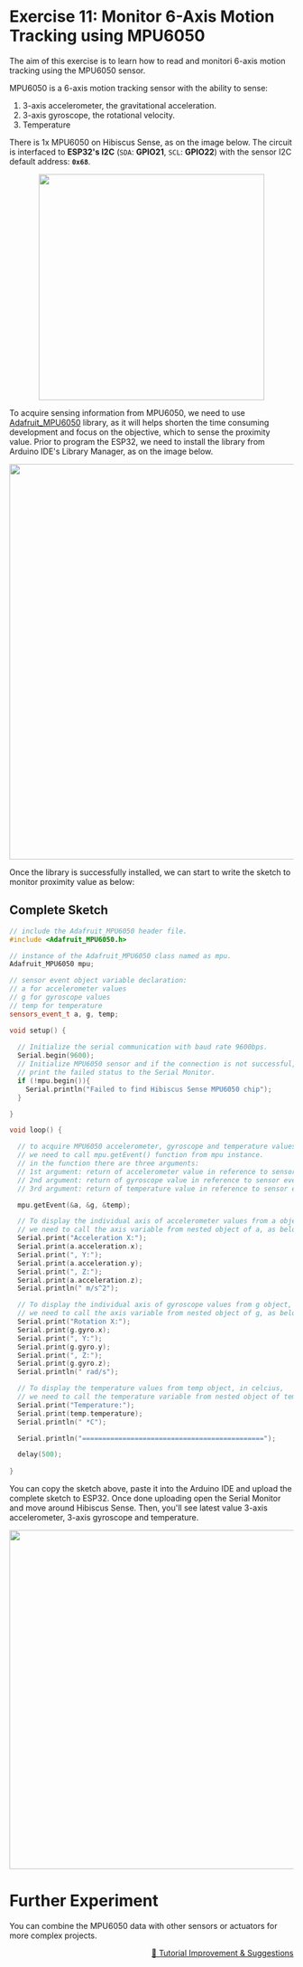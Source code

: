 # Exercise 11: Monitor 6-Axis Motion Tracking using MPU6050

The aim of this exercise is to learn how to read and monitori 6-axis motion tracking using the MPU6050 sensor.


MPU6050 is a 6-axis motion tracking sensor with the ability to sense:
1. 3-axis accelerometer, the gravitational acceleration.
2. 3-axis gyroscope, the rotational velocity.
3. Temperature

There is 1x MPU6050 on Hibiscus Sense, as on the image below. The circuit is interfaced to **ESP32's I2C** (`SDA`: **GPIO21**, `SCL`: **GPIO22**) with the sensor I2C default address: **`0x68`**.

<p align="center"><a href="https://myduino.com/product/myd-036/"><img src="https://github.com/myinvent/hibiscus-sense/raw/main/references/image-exercise-eleven.png" width="400"></a></p>

To acquire sensing information from MPU6050, we need to use [Adafruit_MPU6050](https://github.com/adafruit/Adafruit_MPU6050) library, as it will helps shorten the time consuming development and focus on the objective, which to sense the proximity value. Prior to program the ESP32, we need to install the library from Arduino IDE's Library Manager, as on the image below.

<p align="center"><a href="https://myduino.com/product/myd-036/"><img src="https://github.com/myinvent/hibiscus-sense/raw/main/references/image-exercise-eleven-a.png" width="700"></a></p>

Once the library is successfully installed, we can start to write the sketch to monitor proximity value as below:

## Complete Sketch

```cpp
// include the Adafruit_MPU6050 header file.
#include <Adafruit_MPU6050.h>

// instance of the Adafruit_MPU6050 class named as mpu.
Adafruit_MPU6050 mpu;

// sensor event object variable declaration:
// a for accelerometer values
// g for gyroscope values
// temp for temperature
sensors_event_t a, g, temp;

void setup() {
  
  // Initialize the serial communication with baud rate 9600bps.
  Serial.begin(9600);
  // Initialize MPU6050 sensor and if the connection is not successful,
  // print the failed status to the Serial Monitor.
  if (!mpu.begin()){
    Serial.println("Failed to find Hibiscus Sense MPU6050 chip");
  }

}

void loop() {

  // to acquire MPU6050 accelerometer, gyroscope and temperature values,
  // we need to call mpu.getEvent() function from mpu instance.
  // in the function there are three arguments:
  // 1st argument: return of accelerometer value in reference to sensor event object: a.
  // 2nd argument: return of gyroscope value in reference to sensor event object: g.
  // 3rd argument: return of temperature value in reference to sensor event object: temp.

  mpu.getEvent(&a, &g, &temp);

  // To display the individual axis of accelerometer values from a object, in m/s^2,
  // we need to call the axis variable from nested object of a, as below:
  Serial.print("Acceleration X:");
  Serial.print(a.acceleration.x);
  Serial.print(", Y:");
  Serial.print(a.acceleration.y);
  Serial.print(", Z:");
  Serial.print(a.acceleration.z);
  Serial.println(" m/s^2");

  // To display the individual axis of gyroscope values from g object, in rad/s,
  // we need to call the axis variable from nested object of g, as below:
  Serial.print("Rotation X:");
  Serial.print(g.gyro.x);
  Serial.print(", Y:");
  Serial.print(g.gyro.y);
  Serial.print(", Z:");
  Serial.print(g.gyro.z);
  Serial.println(" rad/s");

  // To display the temperature values from temp object, in celcius,
  // we need to call the temperature variable from nested object of temp, as below:
  Serial.print("Temperature:");
  Serial.print(temp.temperature);
  Serial.println(" *C");

  Serial.println("=============================================");

  delay(500);
  
}
```

You can copy the sketch above, paste it into the Arduino IDE and upload the complete sketch to ESP32. Once done uploading open the Serial Monitor and move around Hibiscus Sense. Then, you'll see latest value 3-axis accelerometer, 3-axis gyroscope and temperature.

<p align="center"><a href="https://myduino.com/product/myd-036/"><img src="https://github.com/myinvent/hibiscus-sense/raw/main/references/image-exercise-eleven.gif" width="600"></a></p>

# Further Experiment
You can combine the MPU6050 data with other sensors or actuators for more complex projects.

<p align="right"><a href="https://forms.gle/UgpDSFc46K4MkvTM8">&#128640; Tutorial Improvement & Suggestions</a></p>